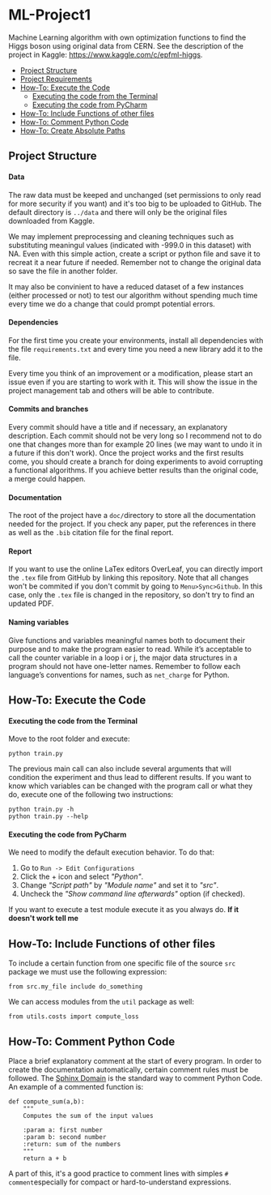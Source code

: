 # ML-Project1

Machine Learning algorithm with own optimization functions to find the Higgs boson using original data from CERN. See the description of the project in Kaggle: https://www.kaggle.com/c/epfml-higgs.

* [Project Structure](#project-structure)
* [Project Requirements](#project-requirements)
* [How-To: Execute the Code](#how-to-execute-the-code)
    - [Executing the code from the Terminal](#executing-the-code-from-the-terminal)
    - [Executing the code from PyCharm](#executing-the-code-from-pycharm)
* [How-To: Include Functions of other files](#how-to-include-functions-of-other-files)
* [How-To: Comment Python Code](#how-to-comment-python-code)
* [How-To: Create Absolute Paths](#how-to-create-absolute-paths)

## Project Structure
#### Data
The raw data must be keeped and unchanged (set permissions to only read for more security if you want) and it's too big to be uploaded to GitHub. The default directory is `../data` and there will only be the original files downloaded from Kaggle.

We may implement preprocessing and cleaning techniques such as substituting meaningul values (indicated with -999.0 in this dataset) with NA. Even with this simple action, create a script or python file and save it to recreat it a near future if needed. Remember not to change the original data so save the file in another folder.

It may also be convinient to have a reduced dataset of a few instances (either processed or not) to test our algorithm without spending much time every time we do a change that could prompt potential errors.

#### Dependencies
For the first time you create your environments, install all dependencies with the file `requirements.txt` and every time you need a new library add it to the file.

Every time you think of an improvement or a modification, please start an issue even if you are starting to work with it. This will show the issue in the project management tab and others will be able to contribute.

#### Commits and branches
Every commit should have a title and if necessary, an explanatory description. Each commit should not be very long so I recommend not to do one that changes more than for example 20 lines (we may want to undo it in a future if this don't work). Once the project works and the first results come, you should create a branch for doing experiments to avoid corrupting a functional algorithms. If you achieve better results than the original code, a merge could happen.

#### Documentation
The root of the project have a `doc/`directory to store all the documentation needed for the project. If you check any paper, put the references in there as well as the `.bib` citation file for the final report.

#### Report
If you want to use the online LaTex editors OverLeaf, you can directly import the `.tex` file from GitHub by linking this repository. Note that all changes won't be commited if you don't commit by going to `Menu>Sync>Github`. In this case, only the `.tex` file is changed in the repository, so don't try to find an updated PDF.

#### Naming variables
Give functions and variables meaningful names both to document their purpose and to make the program easier to read. While it’s acceptable to call the counter variable in a loop i or j, the major data structures in a program should not have one-letter names. Remember to follow each language’s conventions for names, such as `net_charge` for Python.

## How-To: Execute the Code
#### Executing the code from the Terminal

Move to the root folder and execute:

    python train.py

The previous main call can also include several arguments that will condition the experiment and thus lead to different results. If you want to know which variables can be changed with the program call or what they do, execute one of the following two instructions:

    python train.py -h
    python train.py --help

#### Executing the code from PyCharm

We need to modify the default execution behavior. To do that:

1. Go to `Run -> Edit Configurations`
2. Click the + icon and select _"Python"_.
3. Change _"Script path"_ by _"Module name"_ and set it to _"src"_.
4. Uncheck the _"Show command line afterwards"_ option (if checked).

If you want to execute a test module execute it as you always do. **If it doesn't work tell me**

## How-To: Include Functions of other files

To include a certain function from one specific file of the source `src` package we must use the following expression:

    from src.my_file include do_something
    
We can access modules from the `util` package as well:

    from utils.costs import compute_loss

## How-To: Comment Python Code

Place a brief explanatory comment at the start of every program. In order to create the documentation automatically, certain comment rules must be followed. The [Sphinx Domain](http://www.sphinx-doc.org/en/1.4.8/domains.html#basic-markup) is the standard way to comment Python Code. An example of a commented function is:

    def compute_sum(a,b):
        """
        Computes the sum of the input values
        
        :param a: first number
        :param b: second number
        :return: sum of the numbers
        """
        return a + b
A part of this, it's a good practice to comment lines with simples `# comment`especially for compact or hard-to-understand expressions.
